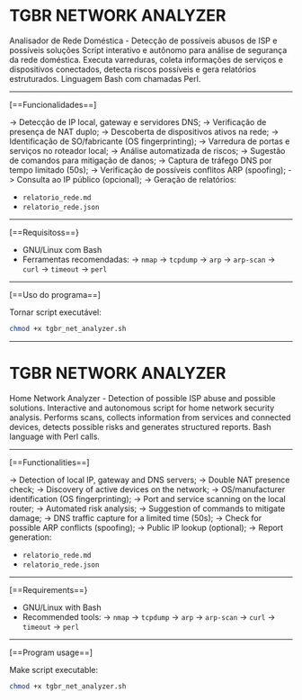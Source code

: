 # TGBR NETWORK ANALYZER
Analisador de Rede Doméstica - Detecção de possíveis abusos de ISP e possíveis soluções
Script interativo e autônomo para análise de segurança da rede doméstica. 
Executa varreduras, coleta informações de serviços e dispositivos conectados, detecta riscos possíveis e gera relatórios estruturados.
Linguagem Bash com chamadas Perl. 

---

[==Funcionalidades==]

-> Detecção de IP local, gateway e servidores DNS;
-> Verificação de presença de NAT duplo;
-> Descoberta de dispositivos ativos na rede; 
-> Identificação de SO/fabricante (OS fingerprinting);
-> Varredura de portas e serviços no roteador local;
-> Análise automatizada de riscos;
-> Sugestão de comandos para mitigação de danos;
-> Captura de tráfego DNS por tempo limitado (50s);
-> Verificação de possíveis conflitos ARP (spoofing);
-> Consulta ao IP público (opcional);
-> Geração de relatórios:
  - `relatorio_rede.md` 
  - `relatorio_rede.json` 

---

[==Requisitoss==}

- GNU/Linux com Bash
- Ferramentas recomendadas:
  -> `nmap`
  -> `tcpdump`
  -> `arp`
  -> `arp-scan` 
  -> `curl`
  -> `timeout`
  -> `perl`

---

[==Uso do programa==]

Tornar script executável:
```bash
chmod +x tgbr_net_analyzer.sh
```
--------------------------------------------------------------------------------------------------------------------------------------

# TGBR NETWORK ANALYZER
Home Network Analyzer - Detection of possible ISP abuse and possible solutions. Interactive and autonomous script for home network security analysis. 
Performs scans, collects information from services and connected devices, detects possible risks and generates structured reports.
Bash language with Perl calls.

---

[==Functionalities==]

-> Detection of local IP, gateway and DNS servers;
-> Double NAT presence check;
-> Discovery of active devices on the network; 
-> OS/manufacturer identification (OS fingerprinting);
-> Port and service scanning on the local router;
-> Automated risk analysis;
-> Suggestion of commands to mitigate damage;
-> DNS traffic capture for a limited time (50s);
-> Check for possible ARP conflicts (spoofing);
-> Public IP lookup (optional);
-> Report generation:
  - `relatorio_rede.md` 
  - `relatorio_rede.json` 

---

[==Requirements==}

- GNU/Linux with Bash
- Recommended tools:
  -> `nmap`
  -> `tcpdump`
  -> `arp`
  -> `arp-scan` 
  -> `curl`
  -> `timeout`
  -> `perl`


---

[==Program usage==]

Make script executable:
```bash
chmod +x tgbr_net_analyzer.sh
```











